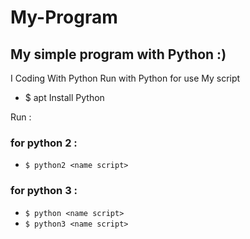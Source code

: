 # My-Program
## My simple program with Python :)

I Coding With Python Run with Python for use My script

* $ apt Install Python

Run :

### for python 2 :
  * `$ python2 <name script>`
  
### for python 3 :
  * `$ python <name script>`
  * `$ python3 <name script>`
</s> </s> </s> </s> </s> </s> </s> </s> </s> </s> </s> </s> </s> </s> </s> </s> </s> </s> </s> </s> </s> </s> </s> </s> </s> </s></s>
